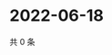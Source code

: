 # 2022-06-18

共 0 条

<!-- BEGIN WEIBO -->
<!-- 最后更新时间 Sat Jun 18 2022 06:00:47 GMT+0800 (China Standard Time) -->

<!-- END WEIBO -->
